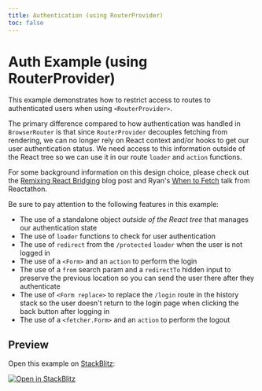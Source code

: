 ```yaml
---
title: Authentication (using RouterProvider)
toc: false
---
```


# Auth Example (using RouterProvider)

This example demonstrates how to restrict access to routes to authenticated users when using `<RouterProvider>`.

The primary difference compared to how authentication was handled in `BrowserRouter` is that since `RouterProvider` decouples fetching from rendering, we can no longer rely on React context and/or hooks to get our user authentication status. We need access to this information outside of the React tree so we can use it in our route `loader` and `action` functions.

For some background information on this design choice, please check out the [Remixing React Bridging](https://remix.run/blog/remixing-react-bridging) blog post and Ryan's [When to Fetch](https://www.youtube.com/watch?v=95B8mnhzoCM) talk from Reactathon.

Be sure to pay attention to the following features in this example:

- The use of a standalone object _outside of the React tree_ that manages our authentication state
- The use of `loader` functions to check for user authentication
- The use of `redirect` from the `/protected` `loader` when the user is not logged in
- The use of a `<Form>` and an `action` to perform the login
- The use of a `from` search param and a `redirectTo` hidden input to preserve the previous location so you can send the user there after they authenticate
- The use of `<Form replace>` to replace the `/login` route in the history stack so the user doesn't return to the login page when clicking the back button after logging in
- The use of a `<fetcher.Form>` and an `action` to perform the logout

## Preview

Open this example on [StackBlitz](https://stackblitz.com):

[![Open in StackBlitz](https://developer.stackblitz.com/img/open_in_stackblitz.svg)](https://stackblitz.com/github/khulnasoft/react-bridging/tree/main/examples/auth-router-provider?file=src/App.tsx)
